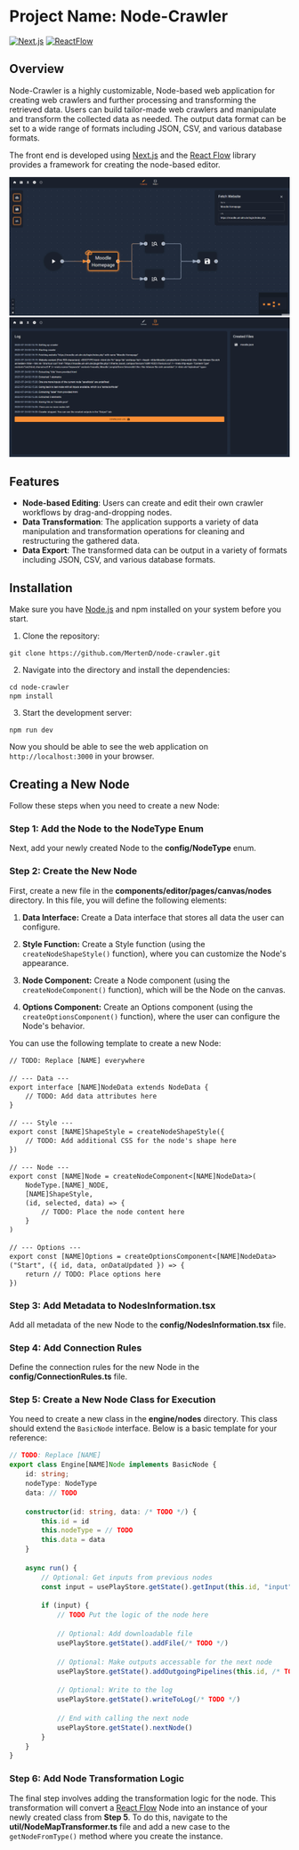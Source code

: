 # Project Name: Node-Crawler

[![Next.js](https://img.shields.io/badge/Next.js-13.4.8-000?style=for-the-badge&logo=nextdotjs&logoColor=white)](https://nextjs.org/)
[![ReactFlow](https://img.shields.io/badge/ReactFlow-11.7.4-000?style=for-the-badge&logo=react&logoColor=white)](https://reactflow.dev/)

## Overview

Node-Crawler is a highly customizable, Node-based web application for creating web crawlers and further processing and transforming the retrieved data. Users can build tailor-made web crawlers and manipulate and transform the collected data as needed. The output data format can be set to a wide range of formats including JSON, CSV, and various database formats.

The front end is developed using [Next.js](https://nextjs.org/) and the [React Flow](https://reactflow.dev/) library provides a framework for creating the node-based editor.

![Overview](public/node-crawler-overview-canvas.png)
![Overview](public/node-crawler-overview-output.png)

## Features

- **Node-based Editing**: Users can create and edit their own crawler workflows by drag-and-dropping nodes.
- **Data Transformation**: The application supports a variety of data manipulation and transformation operations for cleaning and restructuring the gathered data.
- **Data Export**: The transformed data can be output in a variety of formats including JSON, CSV, and various database formats.

## Installation

Make sure you have [Node.js](https://nodejs.org/en) and npm installed on your system before you start.

1. Clone the repository:

```shell
git clone https://github.com/MertenD/node-crawler.git
```

2. Navigate into the directory and install the dependencies:

```shell
cd node-crawler
npm install
```

3. Start the development server:

```shell
npm run dev
```

Now you should be able to see the web application on `http://localhost:3000` in your browser.

## Creating a New Node

Follow these steps when you need to create a new Node:

### Step 1: Add the Node to the NodeType Enum

Next, add your newly created Node to the **config/NodeType** enum.

### Step 2: Create the New Node

First, create a new file in the **components/editor/pages/canvas/nodes** directory. In this file, you will define the following elements:

1. **Data Interface:** Create a Data interface that stores all data the user can configure.

2. **Style Function:** Create a Style function (using the ```createNodeShapeStyle()``` function), where you can customize the Node's appearance.

3. **Node Component:** Create a Node component (using the ```createNodeComponent()``` function), which will be the Node on the canvas.

4. **Options Component:** Create an Options component (using the ```createOptionsComponent()``` function), where the user can configure the Node's behavior.

You can use the following template to create a new Node:

```tsx
// TODO: Replace [NAME] everywhere

// --- Data ---
export interface [NAME]NodeData extends NodeData {
    // TODO: Add data attributes here
}

// --- Style ---
export const [NAME]ShapeStyle = createNodeShapeStyle({
    // TODO: Add additional CSS for the node's shape here
})

// --- Node ---
export const [NAME]Node = createNodeComponent<[NAME]NodeData>(
    NodeType.[NAME]_NODE,
    [NAME]ShapeStyle,
    (id, selected, data) => {
        // TODO: Place the node content here
    }
)

// --- Options ---
export const [NAME]Options = createOptionsComponent<[NAME]NodeData>("Start", ({ id, data, onDataUpdated }) => {
    return // TODO: Place options here
})
```

### Step 3: Add Metadata to NodesInformation.tsx

Add all metadata of the new Node to the **config/NodesInformation.tsx** file.

### Step 4: Add Connection Rules

Define the connection rules for the new Node in the **config/ConnectionRules.ts** file.

### Step 5: Create a New Node Class for Execution

You need to create a new class in the **engine/nodes** directory. This class should extend the ```BasicNode``` interface. Below is a basic template for your reference:

```ts
// TODO: Replace [NAME]
export class Engine[NAME]Node implements BasicNode {
    id: string;
    nodeType: NodeType
    data: // TODO

    constructor(id: string, data: /* TODO */) {
        this.id = id
        this.nodeType = // TODO
        this.data = data
    }

    async run() {
        // Optional: Get inputs from previous nodes
        const input = usePlayStore.getState().getInput(this.id, "input")

        if (input) {
            // TODO Put the logic of the node here
            
            // Optional: Add downloadable file
            usePlayStore.getState().addFile(/* TODO */)
            
            // Optional: Make outputs accessable for the next node 
            usePlayStore.getState().addOutgoingPipelines(this.id, /* TODO */)
            
            // Optional: Write to the log
            usePlayStore.getState().writeToLog(/* TODO */)
            
            // End with calling the next node
            usePlayStore.getState().nextNode()
        }
    }
}
```

### Step 6: Add Node Transformation Logic

The final step involves adding the transformation logic for the node. This transformation will convert a [React Flow](https://reactflow.dev/) Node 
into an instance of your newly created class from **Step 5**. To do this, navigate to the **util/NodeMapTransformer.ts** file and 
add a new case to the ```getNodeFromType()``` method where you create the instance.